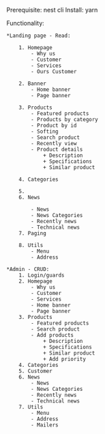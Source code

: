Prerequisite: nest cli
Install: yarn

Functionality:

    *Landing page - Read:

        1. Homepage
            - Why us
            - Customer
            - Services
            - Ours Customer

        2. Banner
            - Home banner
            - Page banner

        3. Products
            - Featured products
            - Products by category
            - Product by id
            - Softing 
            - Search product
            - Recently view
            - Product details
                + Description
                + Specifications
                + Similar product

        4. Categories

        5. 
        6. News

            - News
            - News Categories
            - Recently news
            - Technical news
        7. Paging

        8. Utils
            - Menu
            - Address
    
    *Admin - CRUD:
        1. Login/guards
        2. Homepage
            - Why us
            - Customer
            - Services 
            - Home banner
            - Page banner
        3. Products
            - Featured products
            - Search product
            - Add products
                + Description
                + Specifications
                + Similar product
                + Add priority
        4. Categories
        5. Customer
        6. News
            - News
            - News Categories
            - Recently news
            - Technical news
        7. Utils
            - Menu
            - Address
            - Mailers